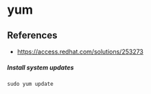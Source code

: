 # yum

## References
* https://access.redhat.com/solutions/253273

##### Install system updates
```
sudo yum update
```

